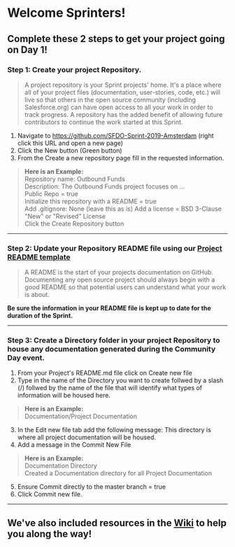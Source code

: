 # Welcome Sprinters!

## Complete these 2 steps to get your project going on Day 1!

### Step 1: Create your project Repository.
> A project repository is your Sprint projects' home. It's a place where all of your project files (documentation, user-stories, code, etc.) will live so that others in the open source community (including Salesforce.org) can have open access to all your work in order to track progress. A repository has the added benefit of allowing future contributors to continue the work started at this Sprint.

1. Navigate to https://github.com/SFDO-Sprint-2019-Amsterdam (right click this URL and open a new page)
2. Click the New button (Green button)
3. From the Create a new repository page fill in the requested information.

> __Here is an Example:__<br>
> Repository name: Outbound Funds<br>
> Description: The Outbound Funds project focuses on ...<br>
> Public Repo = true<br>
> Initialize this repository with a README = true<br>
> Add .gitignore: None (leave this as is)
> Add a license = BSD 3-Clause "New" or "Revised" License <br>
> Click the Create Repository button<br>
***

### Step 2: Update your Repository README file using our [Project README template](https://github.com/SFDO-Sprint-2019-Amsterdam/Welcome/wiki/Project-README-template)
> A README is the start of your projects documentation on GitHub. Documenting any open source project should always begin with a good README so that potential users can understand what your work is about.

__Be sure the information in your README file is kept up to date for the duration of the Sprint.__
***

### Step 3: Create a Directory folder in your project Repository to house any documentation generated during the Community Day event.
1. From your Project's README.md file click on Create new file
2. Type in the name of the Directory you want to create follwed by a slash (/) follwed by the name of the file that will identify what types of information will be housed here.
> __Here is an Example:__<br>
> Documentation/Project Documentation
3. In the Edit new file tab add the following message: This directory is where all project documentation will be housed.
4. Add a message in the Commit New File
> __Here is an Example:__<br>
> Documentation Directory <br>
> Created a Documentation directory for all Project Documentation
5. Ensure Commit directly to the master branch = true
6. Click Commit new file.
***

## We've also included resources in the [Wiki](https://github.com/SFDO-Sprint-2019-Amsterdam/Welcome/wiki) to help you along the way!
